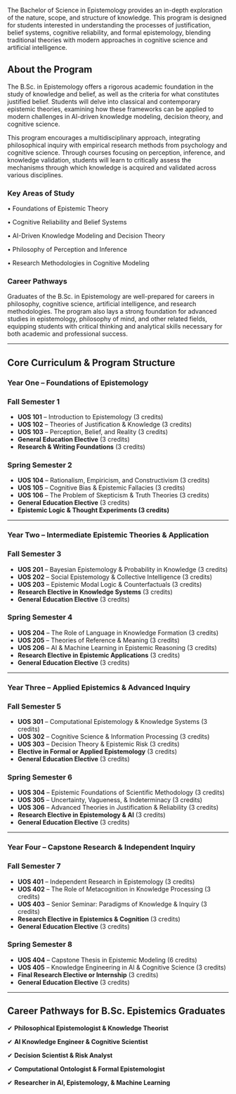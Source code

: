 The Bachelor of Science in Epistemology provides an in-depth exploration of the nature, scope, and structure of knowledge. This program is designed for students interested in understanding the processes of justification, belief systems, cognitive reliability, and formal epistemology, blending traditional theories with modern approaches in cognitive science and artificial intelligence.

## **About the Program**

The B.Sc. in Epistemology offers a rigorous academic foundation in the study of knowledge and belief, as well as the criteria for what constitutes justified belief. Students will delve into classical and contemporary epistemic theories, examining how these frameworks can be applied to modern challenges in AI-driven knowledge modeling, decision theory, and cognitive science.

This program encourages a multidisciplinary approach, integrating philosophical inquiry with empirical research methods from psychology and cognitive science. Through courses focusing on perception, inference, and knowledge validation, students will learn to critically assess the mechanisms through which knowledge is acquired and validated across various disciplines.

### **Key Areas of Study**

•	Foundations of Epistemic Theory

•	Cognitive Reliability and Belief Systems

•	AI-Driven Knowledge Modeling and Decision Theory

•	Philosophy of Perception and Inference

•	Research Methodologies in Cognitive Modeling

### **Career Pathways**

Graduates of the B.Sc. in Epistemology are well-prepared for careers in philosophy, cognitive science, artificial intelligence, and research methodologies. The program also lays a strong foundation for advanced studies in epistemology, philosophy of mind, and other related fields, equipping students with critical thinking and analytical skills necessary for both academic and professional success.

---

## **Core Curriculum & Program Structure**

### **Year One – Foundations of Epistemology**

### **Fall Semester 1**

- **UOS 101** – Introduction to Epistemology (3 credits)
- **UOS 102** – Theories of Justification & Knowledge (3 credits)
- **UOS 103** – Perception, Belief, and Reality (3 credits)
- **General Education Elective** (3 credits)
- **Research & Writing Foundations** (3 credits)

### **Spring Semester 2**

- **UOS 104** – Rationalism, Empiricism, and Constructivism (3 credits)
- **UOS 105** – Cognitive Bias & Epistemic Fallacies (3 credits)
- **UOS 106** – The Problem of Skepticism & Truth Theories (3 credits)
- **General Education Elective** (3 credits)
- **Epistemic Logic & Thought Experiments (3 credits)**

---

### **Year Two – Intermediate Epistemic Theories & Application**

### **Fall Semester 3**

- **UOS 201** – Bayesian Epistemology & Probability in Knowledge (3 credits)
- **UOS 202** – Social Epistemology & Collective Intelligence (3 credits)
- **UOS 203** – Epistemic Modal Logic & Counterfactuals (3 credits)
- **Research Elective in Knowledge Systems** (3 credits)
- **General Education Elective** (3 credits)

### **Spring Semester 4**

- **UOS 204** – The Role of Language in Knowledge Formation (3 credits)
- **UOS 205** – Theories of Reference & Meaning (3 credits)
- **UOS 206** – AI & Machine Learning in Epistemic Reasoning (3 credits)
- **Research Elective in Epistemic Applications** (3 credits)
- **General Education Elective** (3 credits)

---

### **Year Three – Applied Epistemics & Advanced Inquiry**

### **Fall Semester 5**

- **UOS 301** – Computational Epistemology & Knowledge Systems (3 credits)
- **UOS 302** – Cognitive Science & Information Processing (3 credits)
- **UOS 303** – Decision Theory & Epistemic Risk (3 credits)
- **Elective in Formal or Applied Epistemology** (3 credits)
- **General Education Elective** (3 credits)

### **Spring Semester 6**

- **UOS 304** – Epistemic Foundations of Scientific Methodology (3 credits)
- **UOS 305** – Uncertainty, Vagueness, & Indeterminacy (3 credits)
- **UOS 306** – Advanced Theories in Justification & Reliability (3 credits)
- **Research Elective in Epistemology & AI** (3 credits)
- **General Education Elective** (3 credits)

---

### **Year Four – Capstone Research & Independent Inquiry**

### **Fall Semester 7**

- **UOS 401** – Independent Research in Epistemology (3 credits)
- **UOS 402** – The Role of Metacognition in Knowledge Processing (3 credits)
- **UOS 403** – Senior Seminar: Paradigms of Knowledge & Inquiry (3 credits)
- **Research Elective in Epistemics & Cognition** (3 credits)
- **General Education Elective** (3 credits)

### **Spring Semester 8**

- **UOS 404** – Capstone Thesis in Epistemic Modeling (6 credits)
- **UOS 405** – Knowledge Engineering in AI & Cognitive Science (3 credits)
- **Final Research Elective or Internship** (3 credits)
- **General Education Elective** (3 credits)

---

## **Career Pathways for B.Sc. Epistemics Graduates**

✔ **Philosophical Epistemologist & Knowledge Theorist**

✔ **AI Knowledge Engineer & Cognitive Scientist**

✔ **Decision Scientist & Risk Analyst**

✔ **Computational Ontologist & Formal Epistemologist**

✔ **Researcher in AI, Epistemology, & Machine Learning**